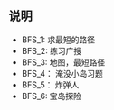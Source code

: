 ## 说明
- BFS_1:  求最短的路径
- BFS_2:  练习广搜
- BFS_3:  地图，最短路径
- BFS_4： 淹没小岛习题
- BFS_5： 炸弹人
- BFS_6:  宝岛探险
